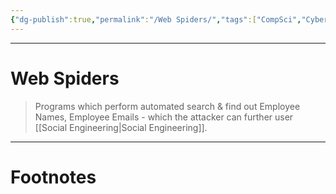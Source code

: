 ```yaml
---
{"dg-publish":true,"permalink":"/Web Spiders/","tags":["CompSci","CyberSec","EthHack"]}
---
```



---
# Web Spiders
> Programs which perform automated search & find out Employee Names, Employee Emails - which the attacker can further user [[Social Engineering\|Social Engineering]]. 




---
# Footnotes